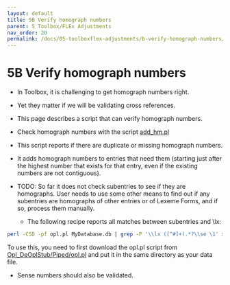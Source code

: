 ```yaml
---
layout: default
title: 5B Verify homograph numbers
parent: 5 Toolbox/FLEx Adjustments
nav_order: 20
permalink: /docs/05-toolboxflex-adjustments/b-verify-homograph-numbers/
---
```

# 5B Verify homograph numbers

- In Toolbox, it is challenging to get homograph numbers right.
- Yet they matter if we will be validating cross references.
- This page describes a script that can verify homograph numbers.

- Check homograph numbers with the script [add_hm.pl](https://github.com/sil-dictionary-lexical-services/AddHomographs/blob/master/add_hm.pl)
- This script reports if there are duplicate or missing homograph numbers.
- It adds homograph numbers to entries that need them (starting just after the highest number that exists for that entry, even if the existing numbers are not contiguous).
- TODO: So far it does not check subentries to see if they are homographs.  User needs to use some other means to find out if any subentries are homographs of other entries or of Lexeme Forms, and if so, process them manually.
  - The following recipe reports all matches between subentries and \lx:
```bash
perl -CSD -pf opl.pl MyDatabase.db | grep -P '\\lx ([^#]+).*?\\se \1' > Subentry-Homographs
```
To use this, you need to first download the opl.pl script from [Opl_DeOplStub/Piped/opl.pl](https://github.com/sil-dictionary-lexical-services/Opl_DeOplStub/blob/master/Piped/opl.pl) and put it in the same directory as your data file.

- Sense numbers should also be validated.
